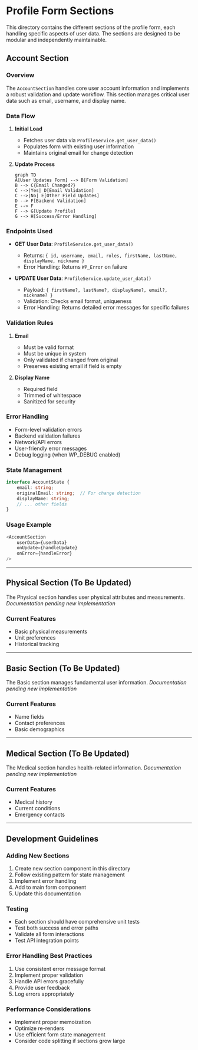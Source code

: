 # Profile Form Sections

This directory contains the different sections of the profile form, each handling specific aspects of user data. The sections are designed to be modular and independently maintainable.

## Account Section

### Overview
The `AccountSection` handles core user account information and implements a robust validation and update workflow. This section manages critical user data such as email, username, and display name.

### Data Flow
1. **Initial Load**
   - Fetches user data via `ProfileService.get_user_data()`
   - Populates form with existing user information
   - Maintains original email for change detection

2. **Update Process**
   ```mermaid
   graph TD
   A[User Updates Form] --> B[Form Validation]
   B --> C{Email Changed?}
   C -->|Yes| D[Email Validation]
   C -->|No| E[Other Field Updates]
   D --> F[Backend Validation]
   E --> F
   F --> G[Update Profile]
   G --> H[Success/Error Handling]
   ```

### Endpoints Used
- **GET User Data**: `ProfileService.get_user_data()`
  - Returns: `{ id, username, email, roles, firstName, lastName, displayName, nickname }`
  - Error Handling: Returns `WP_Error` on failure

- **UPDATE User Data**: `ProfileService.update_user_data()`
  - Payload: `{ firstName?, lastName?, displayName?, email?, nickname? }`
  - Validation: Checks email format, uniqueness
  - Error Handling: Returns detailed error messages for specific failures

### Validation Rules
1. **Email**
   - Must be valid format
   - Must be unique in system
   - Only validated if changed from original
   - Preserves existing email if field is empty

2. **Display Name**
   - Required field
   - Trimmed of whitespace
   - Sanitized for security

### Error Handling
- Form-level validation errors
- Backend validation failures
- Network/API errors
- User-friendly error messages
- Debug logging (when WP_DEBUG enabled)

### State Management
```typescript
interface AccountState {
    email: string;
    originalEmail: string;  // For change detection
    displayName: string;
    // ... other fields
}
```

### Usage Example
```typescript
<AccountSection
    userData={userData}
    onUpdate={handleUpdate}
    onError={handleError}
/>
```

---

## Physical Section (To Be Updated)
The Physical section handles user physical attributes and measurements.
*Documentation pending new implementation*

### Current Features
- Basic physical measurements
- Unit preferences
- Historical tracking

---

## Basic Section (To Be Updated)
The Basic section manages fundamental user information.
*Documentation pending new implementation*

### Current Features
- Name fields
- Contact preferences
- Basic demographics

---

## Medical Section (To Be Updated)
The Medical section handles health-related information.
*Documentation pending new implementation*

### Current Features
- Medical history
- Current conditions
- Emergency contacts

---

## Development Guidelines

### Adding New Sections
1. Create new section component in this directory
2. Follow existing pattern for state management
3. Implement error handling
4. Add to main form component
5. Update this documentation

### Testing
- Each section should have comprehensive unit tests
- Test both success and error paths
- Validate all form interactions
- Test API integration points

### Error Handling Best Practices
1. Use consistent error message format
2. Implement proper validation
3. Handle API errors gracefully
4. Provide user feedback
5. Log errors appropriately

### Performance Considerations
- Implement proper memoization
- Optimize re-renders
- Use efficient form state management
- Consider code splitting if sections grow large 